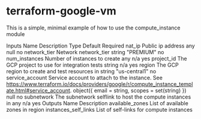 # terraform-google-vm

This is a simple, minimal example of how to use the compute_instance module

Inputs
Name	Description	Type	Default	Required
nat_ip	Public ip address	any	null	no
network_tier	Network network_tier	string	"PREMIUM"	no
num_instances	Number of instances to create	any	n/a	yes
project_id	The GCP project to use for integration tests	string	n/a	yes
region	The GCP region to create and test resources in	string	"us-central1"	no
service_account	Service account to attach to the instance. See https://www.terraform.io/docs/providers/google/r/compute_instance_template.html#service_account.	
object({
    email  = string,
    scopes = set(string)
  })
null	no
subnetwork	The subnetwork selflink to host the compute instances in	any	n/a	yes
Outputs
Name	Description
available_zones	List of available zones in region
instances_self_links	List of self-links for compute instances
